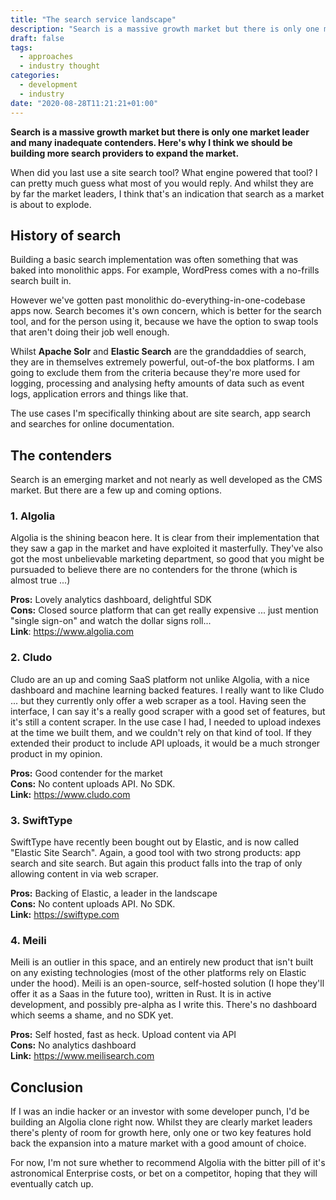 ```yaml
---
title: "The search service landscape"
description: "Search is a massive growth market but there is only one market leader and many inadequate contenders. Here's why I think we should be building more search providers to expand the market."
draft: false
tags:
  - approaches
  - industry thought
categories:
  - development
  - industry
date: "2020-08-28T11:21:21+01:00"
---
```


**Search is a massive growth market but there is only one market leader and many inadequate contenders. Here's why I think we should be building more search providers to expand the market.**

When did you last use a site search tool? What engine powered that tool? I can pretty much guess what most of you would reply. And whilst they are by far the market leaders, I think that's an indication that search as a market is about to explode.

## History of search

Building a basic search implementation was often something that was baked into monolithic apps. For example, WordPress comes with a no-frills search built in.

However we've gotten past monolithic do-everything-in-one-codebase apps now. Search becomes it's own concern, which is better for the search tool, and for the person using it, because we have the option to swap tools that aren't doing their job well enough.

Whilst **Apache Solr** and **Elastic Search** are the granddaddies of search, they are in themselves extremely powerful, out-of-the box platforms. I am going to exclude them from the criteria because they're more used for logging, processing and analysing hefty amounts of data such as event logs, application errors and things like that.

The use cases I'm specifically thinking about are site search, app search and searches for online documentation.

## The contenders

Search is an emerging market and not nearly as well developed as the CMS market. But there are a few up and coming options.

### 1. Algolia

Algolia is the shining beacon here. It is clear from their implementation that they saw a gap in the market and have exploited it masterfully. They've also got the most unbelievable marketing department, so good that you might be pursuaded to believe there are no contenders for the throne (which is almost true ...)

**Pros:** Lovely analytics dashboard, delightful SDK  
**Cons:** Closed source platform that can get really expensive ... just mention "single sign-on" and watch the dollar signs roll...  
**Link**: https://www.algolia.com

### 2. Cludo

Cludo are an up and coming SaaS platform not unlike Algolia, with a nice dashboard and machine learning backed features. I really want to like Cludo ... but they currently only offer a web scraper as a tool. Having seen the interface, I can say it's a really good scraper with a good set of features, but it's still a content scraper. In the use case I had, I needed to upload indexes at the time we built them, and we couldn't rely on that kind of tool. If they extended their product to include API uploads, it would be a much stronger product in my opinion.

**Pros:** Good contender for the market  
**Cons:** No content uploads API. No SDK.  
**Link:** https://www.cludo.com

### 3. SwiftType

SwiftType have recently been bought out by Elastic, and is now called "Elastic Site Search". Again, a good tool with two strong products: app search and site search. But again this product falls into the trap of only allowing content in via web scraper.

**Pros:** Backing of Elastic, a leader in the landscape  
**Cons:** No content uploads API. No SDK.  
**Link:** https://swiftype.com

### 4. Meili

Meili is an outlier in this space, and an entirely new product that isn't built on any existing technologies (most of the other platforms rely on Elastic under the hood). Meili is an open-source, self-hosted solution (I hope they'll offer it as a Saas in the future too), written in Rust. It is in active development, and possibly pre-alpha as I write this. There's no dashboard which seems a shame, and no SDK yet.

**Pros:** Self hosted, fast as heck. Upload content via API  
**Cons:** No analytics dashboard  
**Link:** https://www.meilisearch.com

## Conclusion

If I was an indie hacker or an investor with some developer punch, I'd be building an Algolia clone right now. Whilst they are clearly market leaders there's plenty of room for growth here, only one or two key features hold back the expansion into a mature market with a good amount of choice.

For now, I'm not sure whether to recommend Algolia with the bitter pill of it's astronomical Enterprise costs, or bet on a competitor, hoping that they will eventually catch up.
